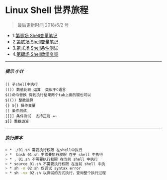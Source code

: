 Linux Shell 世界旅程
=====
> 最后更新时间 2018/6/2 号
* 1.[第壹场 Shell变量笔记](https://github.com/kickgod/Md-Linux/blob/master/shell/variable.md)
* 2.[第贰场 Shell变量笔记](https://github.com/kickgod/Md-Linux/blob/master/shell/variable2.md)
* 3.[第弎场 Shell条件测试](https://github.com/kickgod/Md-Linux/blob/master/shell/condition.md)
* 4.[第肆场 Shell数组变量](https://github.com/kickgod/Md-Linux/blob/master/shell/Array.md)
-----
##### 提示 小计
 `() 子shell中执行`  
 `(()) 数值比较 运算  类似于C语言`  
 `$()命令替换 得到执行结果两个tab上面的键也可以`    
 `$(()) 整数运算`    
 `{} ${} 操作变量`    
 `[] 条件测试`  
 `[[]] 条件测试  支持正则 =~`  
 `$[] 整数运算`  
 
 ----
 ##### 执行脚本
 ``` bash
> * ./01.sh 需要执行权限 在shell中执行
> *  bash 01.sh 不需要执行权限 在子 shell 中执行 
> * . 01.sh 不需要执行权限 在当前 shell 中执行 
> * source 01.sh 不需要执行权限 在当前 shell 中执
> * sh -n 02.sh 仅调试 syntax error 
> * sh -vx 02.sh 以调试的方式执行，查询整个执行过程 
```
